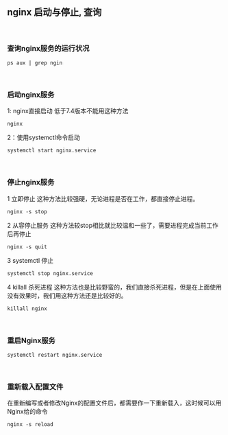 
## nginx 启动与停止, 查询

<br />

### 查询nginx服务的运行状况

```script
ps aux | grep ngin
```

<br />

### 启动nginx服务
1: nginx直接启动 低于7.4版本不能用这种方法
```script
nginx
```

2：使用systemctl命令启动

```script
systemctl start nginx.service
```

<br />

### 停止nginx服务

1 立即停止 这种方法比较强硬，无论进程是否在工作，都直接停止进程。
```script
nginx -s stop
```
2 从容停止服务 这种方法较stop相比就比较温和一些了，需要进程完成当前工作后再停止
```script
nginx -s quit
```

3 systemctl 停止
```script
systemctl stop nginx.service
```

4 killall 杀死进程 这种方法也是比较野蛮的，我们直接杀死进程，但是在上面使用没有效果时，我们用这种方法还是比较好的。
```script
killall nginx
```

<br />

###  重启Nginx服务

```script
systemctl restart nginx.service
```

<br />

### 重新载入配置文件

在重新编写或者修改Nginx的配置文件后，都需要作一下重新载入，这时候可以用Nginx给的命令

```script
nginx -s reload
```